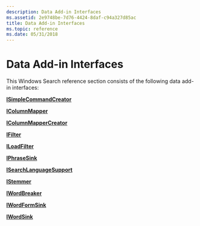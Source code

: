 ```yaml
---
description: Data Add-in Interfaces
ms.assetid: 2e9748be-7d76-4424-8daf-c94a327d85ac
title: Data Add-in Interfaces
ms.topic: reference
ms.date: 05/31/2018
---
```


# Data Add-in Interfaces


This Windows Search reference section consists of the following data add-in interfaces:

[**ISimpleCommandCreator**](/windows/desktop/api/indexsrv/nn-indexsrv-isimplecommandcreator)

[**IColumnMapper**](/windows/desktop/api/indexsrv/nn-indexsrv-icolumnmapper)

[**IColumnMapperCreator**](/windows/desktop/api/indexsrv/nn-indexsrv-icolumnmappercreator)

[**IFilter**](/windows/win32/api/filter/nn-filter-ifilter)

[**ILoadFilter**](/windows/desktop/api/filtereg/nn-filtereg-iloadfilter)

[**IPhraseSink**](/windows/win32/api/indexsrv/nn-indexsrv-iphrasesink)

[**ISearchLanguageSupport**](/windows/desktop/api/Searchapi/nn-searchapi-isearchlanguagesupport)

[**IStemmer**](/windows/desktop/api/Indexsrv/nn-indexsrv-istemmer)

[**IWordBreaker**](/windows/desktop/api/Indexsrv/nn-indexsrv-iwordbreaker)

[**IWordFormSink**](/windows/desktop/api/Indexsrv/nn-indexsrv-iwordformsink)

[**IWordSink**](iwordsink.md)

 

 
